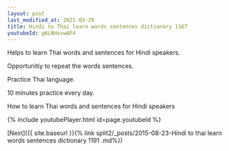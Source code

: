 ```yaml
---
layout: post
last_modified_at: 2021-03-29
title: Hindi to Thai learn words sentences dictionary 1167 
youtubeId: g6LNHxvwAF4
---
```

 
 
Helps to learn Thai words and sentences for Hindi speakers.

Opportunitiy to repeat the words sentences. 

Practice Thai language. 
 
10 minutes practice every day. 
 
How to learn Thai words and sentences for Hindi speakers 
 
{% include youtubePlayer.html id=page.youtubeId %}
 
 
[Next]({{ site.baseurl }}{% link  split2/_posts/2015-08-23-Hindi to thai learn words sentences dictionary 1191 .md%})
 

